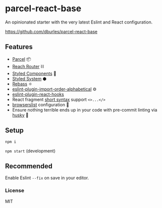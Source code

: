 # parcel-react-base

An opinionated starter with the very latest Eslint and React configuration.

https://github.com/dburles/parcel-react-base

## Features

* [Parcel](https://parceljs.org/) 📦
* [Reach Router](https://reach.tech/router) ⛓
* [Styled Components](https://www.styled-components.com/) 💅
* [Styled System](https://jxnblk.com/styled-system/) ⬢
* [Rebass](https://rebassjs.org/) ⚛️
* [eslint-plugin-import-order-alphabetical](https://github.com/janpaul123/eslint-plugin-import-order-alphabetical) ⚙️
* [eslint-plugin-react-hooks](https://www.npmjs.com/package/eslint-plugin-react-hooks) 
* React fragment [short syntax](https://reactjs.org/docs/fragments.html#short-syntax) support `<>...</>`
* [browserslist](https://github.com/browserslist/browserslist) configuration 📝
* Ensure nothing terrible ends up in your code with pre-commit linting via [husky](https://github.com/typicode/husky) 💩

## Setup

`npm i`

`npm start` (development)

## Recommended

Enable Eslint `--fix` on save in your editor.

### License
MIT